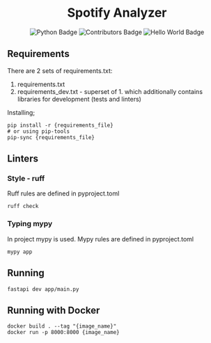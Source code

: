 <h1 align="center">
  <strong>Spotify Analyzer</strong>
</h1>

<div align="center">
  <img src="https://img.shields.io/badge/Python-v3.11-yellow" alt="Python Badge">
  <img src="https://img.shields.io/badge/Contributors-3-green" alt="Contributors Badge">
  <img src="https://img.shields.io/badge/Version-0.0-red" alt="Hello World Badge">
</div>

## Requirements
There are 2 sets of requirements.txt:
1. requirements.txt
2. requirements_dev.txt - superset of 1. which additionally contains libraries
for development (tests and linters)

Installing;
```shell
pip install -r {requirements_file}
# or using pip-tools
pip-sync {requirements_file}
```

## Linters
### Style - ruff
Ruff rules are defined in pyproject.toml
```shell
ruff check
```
### Typing mypy
In project mypy is used. Mypy rules are defined in pyproject.toml
```shell
mypy app
```

## Running
```shell
fastapi dev app/main.py
```

## Running with Docker
```shell
docker build . --tag "{image_name}"
docker run -p 8000:8000 {image_name}
```